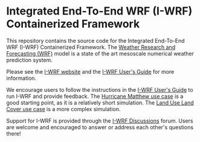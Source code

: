 Integrated End-To-End WRF (I-WRF) Containerized Framework
=========================================================

This repository contains the source code for the Integrated End-To-End WRF (I-WRF) Containerized Framework.
The [Weather Research and Forecasting (WRF)](https://www.mmm.ucar.edu/models/wrf) model is a state of the art mesoscale numerical weather prediction system.

Please see the [I-WRF website](https://i-wrf.org) and the [I-WRF User's Guide](https://i-wrf.readthedocs.io/en/latest/Users_Guide/index.html) for more information.

We encourage users to follow the instructions in the [I-WRF User's Guide](https://i-wrf.readthedocs.io/en/latest/Users_Guide/index.html) to run I-WRF and provide feedback.
The [Hurricane Matthew use case](https://i-wrf.readthedocs.io/en/latest/Users_Guide/use-cases/matthew.html)
is a good starting point, as it is a relatively short simulation.
The [Land Use Land Cover use case](https://i-wrf.readthedocs.io/en/latest/Users_Guide/use-cases/lulc.html) is a more complex simulation.

Support for I-WRF is provided through the [I-WRF Discussions](https://github.com/NCAR/i-wrf/discussions) forum.
Users are welcome and encouraged to answer or address each other's questions there!
